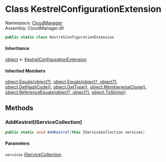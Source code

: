 #  Class KestrelConfigurationExtension

Namespace: [CloudManager](CloudManager.md)  
Assembly: CloudManager.dll  

```csharp
public static class KestrelConfigurationExtension
```

#### Inheritance

[object](https://learn.microsoft.com/dotnet/api/system.object) ← 
[KestrelConfigurationExtension](CloudManager.KestrelConfigurationExtension.md)

#### Inherited Members

[object.Equals\(object?\)](https://learn.microsoft.com/dotnet/api/system.object.equals\#system\-object\-equals\(system\-object\)), 
[object.Equals\(object?, object?\)](https://learn.microsoft.com/dotnet/api/system.object.equals\#system\-object\-equals\(system\-object\-system\-object\)), 
[object.GetHashCode\(\)](https://learn.microsoft.com/dotnet/api/system.object.gethashcode), 
[object.GetType\(\)](https://learn.microsoft.com/dotnet/api/system.object.gettype), 
[object.MemberwiseClone\(\)](https://learn.microsoft.com/dotnet/api/system.object.memberwiseclone), 
[object.ReferenceEquals\(object?, object?\)](https://learn.microsoft.com/dotnet/api/system.object.referenceequals), 
[object.ToString\(\)](https://learn.microsoft.com/dotnet/api/system.object.tostring)

## Methods

###  AddKestrel\(IServiceCollection\)

```csharp
public static void AddKestrel(this IServiceCollection services)
```

#### Parameters

`services` [IServiceCollection](https://learn.microsoft.com/dotnet/api/microsoft.extensions.dependencyinjection.iservicecollection)

